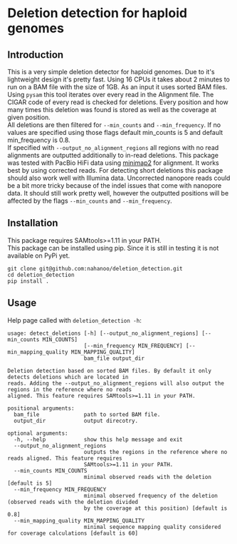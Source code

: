 # Deletion detection for haploid genomes

## Introduction

This is a very simple deletion detector for haploid genomes. Due to it's lightweight design it's pretty fast. Using 16 CPUs it takes about 2 minutes to run on a BAM file with the size of 1GB. 
As an input it uses sorted BAM files. Using `pysam` this tool iterates over every read in the Alignment file. The CIGAR code of every read is checked for deletions. Every position and how many times this deletion was found is stored as well as the coverage at given position.  
All deletions are then filtered for `--min_counts` and `--min_frequency`. If no values are specified using those flags default min_counts is 5 and default min_frequency is 0.8.  
If specified with `--output_no_alignment_regions` all regions with no read alignments are outputted additionally to in-read deletions.
This package was tested with PacBio HiFi data using [minimap2](https://github.com/lh3/minimap2) for alignment. It works best by using corrected reads. For detecting short deletions this package should also work well with Illumina data. Uncorrected nanopore reads could be a bit more tricky because of the indel issues that come with nanopore data. It should still work pretty well, however the outputted positions will be affected by the flags `--min_counts` and `--min_frequency`.

## Installation

This package requires SAMtools>=1.11 in your PATH.  
This package can be installed using pip. Since it is still in testing it is not available on PyPi yet.
```
git clone git@github.com:nahanoo/deletion_detection.git
cd deletion_detection
pip install .
```

## Usage

Help page called with `deletion_detection -h`:
```
usage: detect_deletions [-h] [--output_no_alignment_regions] [--min_counts MIN_COUNTS]
                        [--min_frequency MIN_FREQUENCY] [--min_mapping_quality MIN_MAPPING_QUALITY]
                        bam_file output_dir

Deletion detection based on sorted BAM files. By default it only detects deletions which are located in
reads. Adding the --output_no_alignment_regions will also output the regions in the reference where no reads
aligned. This feature requires SAMtools>=1.11 in your PATH.

positional arguments:
  bam_file              path to sorted BAM file.
  output_dir            output direcotry.

optional arguments:
  -h, --help            show this help message and exit
  --output_no_alignment_regions
                        outputs the regions in the reference where no reads aligned. This feature requires
                        SAMtools>=1.11 in your PATH.
  --min_counts MIN_COUNTS
                        minimal observed reads with the deletion [default is 5]
  --min_frequency MIN_FREQUENCY
                        minimal observed frequency of the deletion (observed reads with the deletion divided
                        by the coverage at this position) [default is 0.8]
  --min_mapping_quality MIN_MAPPING_QUALITY
                        minimal sequence mapping quality considered for coverage calculations [default is 60]
```

